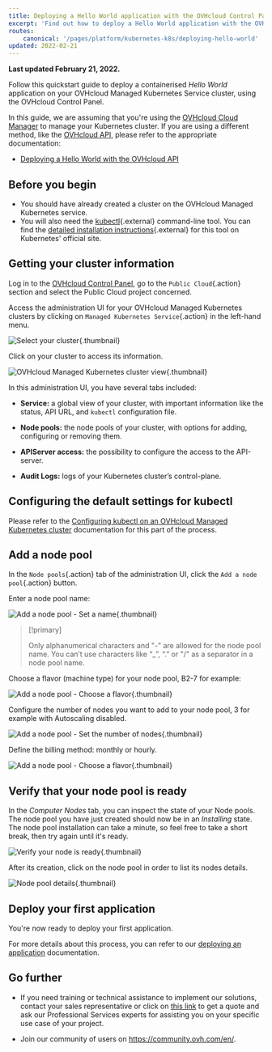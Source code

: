 ```yaml
---
title: Deploying a Hello World application with the OVHcloud Control Panel
excerpt: 'Find out how to deploy a Hello World application with the OVHcloud Control Panel'
routes:
    canonical: '/pages/platform/kubernetes-k8s/deploying-hello-world'
updated: 2022-02-21
---
```


**Last updated February 21, 2022.**

Follow this quickstart guide to deploy a containerised *Hello World* application on your OVHcloud Managed Kubernetes Service cluster, using the OVHcloud Control Panel.

In this guide, we are assuming that you're using the [OVHcloud Cloud Manager](https://www.ovh.com/auth/?action=gotomanager&from=https://www.ovh.de/&ovhSubsidiary=de) to manage your Kubernetes cluster. If you are using a different method, like the [OVHcloud API](https://api.ovh.com/), please refer to the appropriate documentation:

- [Deploying a Hello World with the OVHcloud API](/pages/platform/kubernetes-k8s/deploying-hello-world-ovh-api)

## Before you begin

* You should have already created a cluster on the OVHcloud Managed Kubernetes service.
* You will also need the [kubectl](https://kubernetes.io/docs/reference/kubectl/overview/){.external} command-line tool. You can find the [detailed installation instructions](https://kubernetes.io/docs/tasks/tools/install-kubectl/){.external} for this tool on Kubernetes' official site.

## Getting your cluster information

Log in to the [OVHcloud Control Panel](https://www.ovh.com/auth/?action=gotomanager&from=https://www.ovh.de/&ovhSubsidiary=de), go to the `Public Cloud`{.action} section and select the Public Cloud project concerned.

Access the administration UI for your OVHcloud Managed Kubernetes clusters by clicking on `Managed Kubernetes Service`{.action} in the left-hand menu.

![Select your cluster](images/select-cluster.png){.thumbnail}

Click on your cluster to access its information.

![OVHcloud Managed Kubernetes cluster view](images/cluster-infos.png){.thumbnail}

In this administration UI, you have several tabs included:

- **Service:** a global view of your cluster, with important information like the status, API URL, and `kubectl` configuration file.

- **Node pools:** the node pools of your cluster, with options for adding, configuring or removing them.

- **APIServer access:** the possibility to configure the access to the API-server.

- **Audit Logs:** logs of your Kubernetes cluster’s control-plane.

## Configuring the default settings for kubectl

Please refer to the [Configuring kubectl on an OVHcloud Managed Kubernetes cluster](/pages/platform/kubernetes-k8s/configuring-kubectl-on-an-ovh-managed-kubernetes-cluster) documentation for this part of the process.

## Add a node pool

In the `Node pools`{.action} tab of the administration UI, click the `Add a node pool`{.action} button.

Enter a node pool name:

![Add a node pool - Set a name](images/add-node-pool1.png){.thumbnail}

> [!primary]
>
> Only alphanumerical characters and "-" are allowed for the node pool name. You can’t use characters like “_”, “.” or "/" as a separator in a node pool name.

Choose a flavor (machine type) for your node pool, B2-7 for example:

![Add a node pool - Choose a flavor](images/add-node-pool2.png){.thumbnail}

Configure the number of nodes you want to add to your node pool, 3 for example with Autoscaling disabled.

![Add a node pool - Set the number of nodes](images/add-node-pool3.png){.thumbnail}

Define the billing method: monthly or hourly.

![Add a node pool - Choose a flavor](images/add-node-pool4.png){.thumbnail}

## Verify that your node pool is ready

In the *Computer Nodes* tab, you can inspect the state of your Node pools. The node pool you have just created should now be in an *Installing* state. The node pool installation can take a minute, so feel free to take a short break, then try again until it's ready.

![Verify your node is ready](images/node-pool-status.png){.thumbnail}

After its creation, click on the node pool in order to list its nodes details.

![Node pool details](images/node-pool.png){.thumbnail}

## Deploy your first application

You're now ready to deploy your first application.

For more details about this process, you can refer to our [deploying an application](/pages/platform/kubernetes-k8s/deploying-an-application) documentation.

## Go further

- If you need training or technical assistance to implement our solutions, contact your sales representative or click on [this link](https://www.ovhcloud.com/de/professional-services/) to get a quote and ask our Professional Services experts for assisting you on your specific use case of your project.

- Join our community of users on <https://community.ovh.com/en/>.
